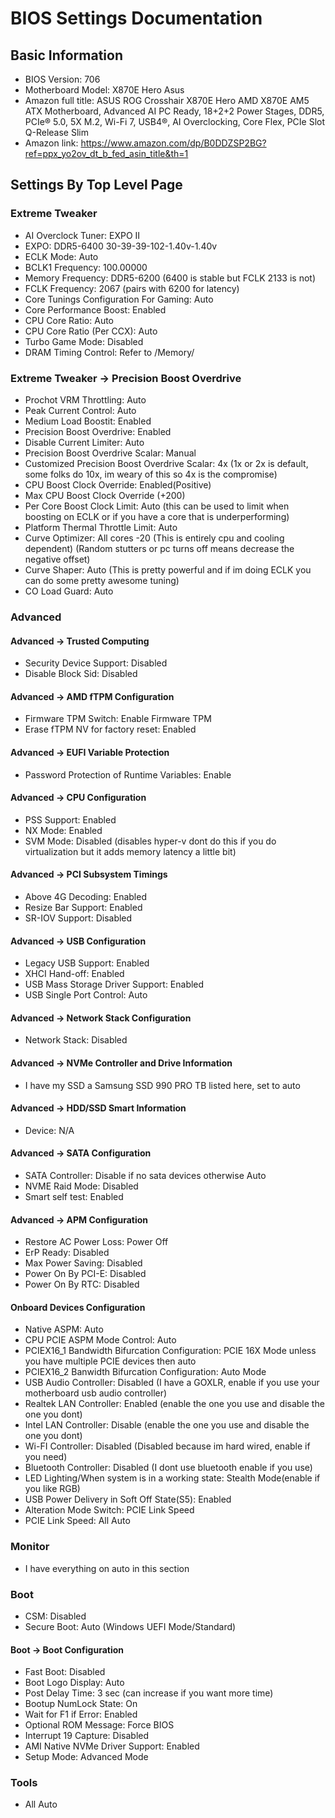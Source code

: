 # BIOS Settings Documentation

## Basic Information
- BIOS Version: 706
- Motherboard Model: X870E Hero Asus
- Amazon full title: ASUS ROG Crosshair X870E Hero AMD X870E AM5 ATX Motherboard, Advanced AI PC Ready, 18+2+2 Power Stages, DDR5, PCIe® 5.0, 5X M.2, Wi-Fi 7, USB4®, AI Overclocking, Core Flex, PCIe Slot Q-Release Slim
- Amazon link: https://www.amazon.com/dp/B0DDZSP2BG?ref=ppx_yo2ov_dt_b_fed_asin_title&th=1

## Settings By Top Level Page
### Extreme Tweaker
- AI Overclock Tuner: EXPO II 
- EXPO: DDR5-6400 30-39-39-102-1.40v-1.40v 
- ECLK Mode: Auto 
- BCLK1 Frequency: 100.00000 
- Memory Frequency: DDR5-6200 (6400 is stable but FCLK 2133 is not)
- FCLK Frequency: 2067 (pairs with 6200 for latency)
- Core Tunings Configuration For Gaming: Auto
- Core Performance Boost: Enabled
- CPU Core Ratio: Auto
- CPU Core Ratio (Per CCX): Auto
- Turbo Game Mode: Disabled
- DRAM Timing Control: Refer to /Memory/

### Extreme Tweaker -> Precision Boost Overdrive
- Prochot VRM Throttling: Auto
- Peak Current Control: Auto
- Medium Load Boostit: Enabled
- Precision Boost Overdrive: Enabled
- Disable Current Limiter: Auto
- Precision Boost Overdrive Scalar: Manual
- Customized Precision Boost Overdrive Scalar: 4x (1x or 2x is default, some folks do 10x, im weary of this so 4x is the compromise)
- CPU Boost Clock Override: Enabled(Positive)
- Max CPU Boost Clock Override (+200)
- Per Core Boost Clock Limit: Auto (this can be used to limit when boosting on ECLK or if you have a core that is underperforming)
- Platform Thermal Throttle Limit: Auto
- Curve Optimizer: All cores -20 (This is entirely cpu and cooling dependent) (Random stutters or pc turns off means decrease the negative offset)
- Curve Shaper: Auto (This is pretty powerful and if im doing ECLK you can do some pretty awesome tuning)
- CO Load Guard: Auto

### Advanced
#### Advanced -> Trusted Computing
- Security Device Support: Disabled
- Disable Block Sid: Disabled
#### Advanced -> AMD fTPM Configuration
- Firmware TPM Switch: Enable Firmware TPM
- Erase fTPM NV for factory reset: Enabled
#### Advanced -> EUFI Variable Protection
- Password Protection of Runtime Variables: Enable
#### Advanced -> CPU Configuration
- PSS Support: Enabled
- NX Mode: Enabled
- SVM Mode: Disabled (disables hyper-v dont do this if you do virtualization but it adds memory latency a little bit)
#### Advanced -> PCI Subsystem Timings
- Above 4G Decoding: Enabled
- Resize Bar Support: Enabled
- SR-IOV Support: Disabled
#### Advanced -> USB Configuration
- Legacy USB Support: Enabled
- XHCI Hand-off: Enabled
- USB Mass Storage Driver Support: Enabled
- USB Single Port Control: Auto
#### Advanced -> Network Stack Configuration
- Network Stack: Disabled
#### Advanced -> NVMe Controller and Drive Information
- I have my SSD a Samsung SSD 990 PRO TB listed here, set to auto
#### Advanced -> HDD/SSD Smart Information
- Device: N/A
#### Advanced -> SATA Configuration
- SATA Controller: Disable if no sata devices otherwise Auto
- NVME Raid Mode: Disabled
- Smart self test: Enabled
#### Advanced -> APM Configuration
- Restore AC Power Loss: Power Off
- ErP Ready: Disabled
- Max Power Saving: Disabled
- Power On By PCI-E: Disabled
- Power On By RTC: Disabled
#### Onboard Devices Configuration
- Native ASPM: Auto
- CPU PCIE ASPM Mode Control: Auto
- PCIEX16_1 Bandwidth Bifurcation Configuration: PCIE 16X Mode unless you have multiple PCIE devices then auto
- PCIEX16_2 Banwidth Bifurcation Configuration: Auto Mode
- USB Audio Controller: Disabled (I have a GOXLR, enable if you use your motherboard usb audio controller)
- Realtek LAN Controller: Enabled (enable the one you use and disable the one you dont)
- Intel LAN Controller: Disable (enable the one you use and disable the one you dont)
- Wi-FI Controller: Disabled (Disabled because im hard wired, enable if you need)
- Bluetooth Controller: Disabled (I dont use bluetooth enable if you use)
- LED Lighting/When system is in a working state: Stealth Mode(enable if you like RGB)
- USB Power Delivery in Soft Off State(S5): Enabled
- Alteration Mode Switch: PCIE Link Speed
- PCIE Link Speed: All Auto

### Monitor
- I have everything on auto in this section

### Boot
- CSM: Disabled
- Secure Boot: Auto (Windows UEFI Mode/Standard)
#### Boot -> Boot Configuration
- Fast Boot: Disabled
- Boot Logo Display: Auto
- Post Delay Time: 3 sec (can increase if you want more time)
- Bootup NumLock State: On
- Wait for F1 if Error: Enabled
- Optional ROM Message: Force BIOS
- Interrupt 19 Capture: Disabled
- AMI Native NVMe Driver Support: Enabled
- Setup Mode: Advanced Mode

### Tools
- All Auto
